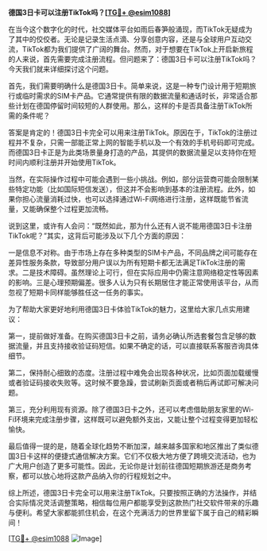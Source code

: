 **德国3日卡可以注册TikTok吗？[[TG💪+ @esim1088](https://t.me/s/esim1088)]**

在当今这个数字化的时代，社交媒体平台如雨后春笋般涌现，而TikTok无疑成为了其中的佼佼者。无论是记录生活点滴、分享创意内容，还是与全球用户互动交流，TikTok都为我们提供了广阔的舞台。然而，对于想要在TikTok上开启新旅程的人来说，首先需要完成注册流程。但问题来了：德国3日卡可以注册TikTok吗？今天我们就来详细探讨这个问题。

首先，我们需要明确什么是德国3日卡。简单来说，这是一种专门设计用于短期旅行或临时需求的SIM卡产品。它通常提供有限的数据流量和通话时长，非常适合那些计划在德国停留时间较短的人群使用。那么，这样的卡是否具备注册TikTok所需的条件呢？

答案是肯定的！德国3日卡完全可以用来注册TikTok。原因在于，TikTok的注册过程并不复杂，只需一部能正常上网的智能手机以及一个有效的手机号码即可完成。而德国3日卡正是为此类场景量身打造的产品，其提供的数据流量足以支持你在短时间内顺利注册并开始使用TikTok。

当然，在实际操作过程中可能会遇到一些小挑战。例如，部分运营商可能会限制某些特定功能（比如国际短信发送），但这并不会影响到基本的注册流程。此外，如果你担心流量消耗过快，也可以选择通过Wi-Fi网络进行注册，这样既能节省流量，又能确保整个过程更加流畅。

说到这里，或许有人会问：“既然如此，那为什么还有人说不能用德国3日卡注册TikTok呢？”其实，这背后可能涉及以下几个方面的原因：

一是信息不对称。由于市场上存在多种类型的SIM卡产品，不同品牌之间可能存在差异性服务条款，导致部分用户误以为所有短期卡都无法满足TikTok注册的需求。二是技术障碍。虽然理论上可行，但在实际应用中仍需注意网络稳定性等因素的影响。三是心理预期偏差。很多人认为只有长期居住才能正常使用该平台，从而忽视了短期卡同样能够胜任这一任务的事实。

为了帮助大家更好地利用德国3日卡体验TikTok的魅力，这里给大家几点实用建议：

第一，提前做好准备。在购买德国3日卡之前，请务必确认所选套餐包含足够的数据流量，并且支持接收验证码短信。如果不确定的话，可以直接联系客服咨询具体细节。

第二，保持耐心细致的态度。注册过程中难免会出现各种状况，比如页面加载缓慢或者验证码接收失败等。这时候不要急躁，尝试刷新页面或者稍后再试即可解决问题。

第三，充分利用现有资源。除了德国3日卡之外，还可以考虑借助朋友家里的Wi-Fi环境来完成注册步骤，这样既可以避免额外支出，又能让整个过程变得更加轻松愉快。

最后值得一提的是，随着全球化趋势不断加深，越来越多国家和地区推出了类似德国3日卡这样的便捷式通信解决方案。它们不仅极大地方便了跨境交流活动，也为广大用户创造了更多可能性。因此，无论你是计划前往德国短期旅游还是商务考察，都可以放心地将这款产品纳入你的行程规划之中。

综上所述，德国3日卡完全可以用来注册TikTok。只要按照正确的方法操作，并结合实际情况灵活调整策略，相信每位用户都能享受到这款热门社交软件带来的乐趣与便利。希望大家都能抓住机会，在这个充满活力的世界里留下属于自己的精彩瞬间！

[[TG💪+ @esim1088](https://t.me/s/esim1088) ![Image](https://i.postimg.cc/4NQfJmqS/Snipaste-2025-05-13-00-14-12.png)]